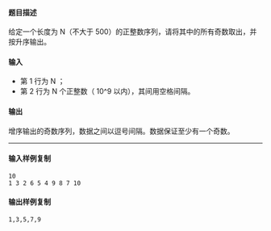 #### 题目描述

给定一个长度为 N（不大于 500）的正整数序列，请将其中的所有奇数取出，并按升序输出。

#### 输入

-   第 1 行为 N ；
-   第 2 行为 N 个正整数（ 10^9 以内），其间用空格间隔。

#### 输出

增序输出的奇数序列，数据之间以逗号间隔。数据保证至少有一个奇数。

___

#### 输入样例复制

```
10
1 3 2 6 5 4 9 8 7 10
```

#### 输出样例复制

```
1,3,5,7,9
```